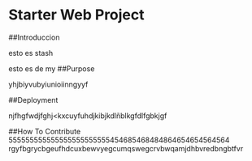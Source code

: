 # Starter Web Project

##Introduccion

esto es stash

esto es de my
##Purpose

yhjbiyvubyiunioiinngyyf


##Deployment


njfhgfwdjfghj<kxcuyfuhdjkibjkdlñblkgfdlfgbkjgf

##How To Contribute
555555555555555555555555454685468484864654654564564
rgyfbgrycbgeufhdcuxbewvyegcumqswegcrvbwqamjdhbvredbngbtfvr